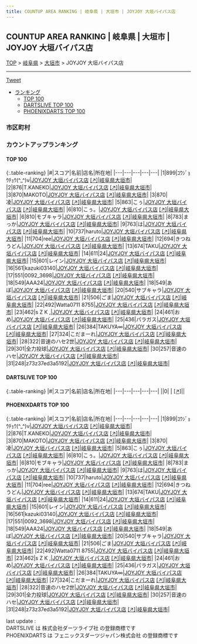 ```yaml
---
title: COUNTUP AREA RANKING | 岐阜県 | 大垣市 | JOYJOY 大垣バイパス店
---
```

## COUNTUP AREA RANKING | 岐阜県 | 大垣市 | JOYJOY 大垣バイパス店

[TOP](/darts/rank/) > [岐阜県](/darts/rank/岐阜県/) > [大垣市](/darts/rank/岐阜県/大垣市/) > JOYJOY 大垣バイパス店

___

<a href="https://twitter.com/share?ref_src=twsrc%5Etfw" data-text="COUNTUP AREA RANKING | 岐阜県大垣市JOYJOY 大垣バイパス店" class="twitter-share-button" data-hashtags="DARTSLIVE,PHOENIXDARTS,darts,ダーツ" data-show-count="false">Tweet</a>

* [ランキング](#カウントアップランキング)
    * [TOP 100](#top-100)
    * [DARTSLIVE TOP 100](#dartslive-top-100)
    * [PHOENIXDARTS TOP 100](#phoenixdarts-top-100)

### 市区町村

<ul>

</ul>

### カウントアップランキング

#### TOP 100



{:.table-ranking}
|#|スコア|名前|店名|所在地|
|---|---|---|---|---|
|1|899|<span class="rank-name-pd">ｺｳｼﾞｮｳﾁｮｳ(^_^)v</span>|<a href="/darts/rank/shops/76815.html">JOYJOY 大垣バイパス店</a> <a href="https://vs.phoenixdarts.com/jp/shop/shopDetailInfo/s_76815?s_seq=76815">[↗]</a>|<a href="/darts/rank/岐阜県/大垣市">岐阜県大垣市</a>|
|2|876|<span class="rank-name-pd">T.KANEKO</span>|<a href="/darts/rank/shops/76815.html">JOYJOY 大垣バイパス店</a> <a href="https://vs.phoenixdarts.com/jp/shop/shopDetailInfo/s_76815?s_seq=76815">[↗]</a>|<a href="/darts/rank/岐阜県/大垣市">岐阜県大垣市</a>|
|3|870|<span class="rank-name-pd">MAKOTO</span>|<a href="/darts/rank/shops/76815.html">JOYJOY 大垣バイパス店</a> <a href="https://vs.phoenixdarts.com/jp/shop/shopDetailInfo/s_76815?s_seq=76815">[↗]</a>|<a href="/darts/rank/岐阜県/大垣市">岐阜県大垣市</a>|
|3|870|<span class="rank-name-pd">凌</span>|<a href="/darts/rank/shops/76815.html">JOYJOY 大垣バイパス店</a> <a href="https://vs.phoenixdarts.com/jp/shop/shopDetailInfo/s_76815?s_seq=76815">[↗]</a>|<a href="/darts/rank/岐阜県/大垣市">岐阜県大垣市</a>|
|5|863|<span class="rank-name-pd">こぅ</span>|<a href="/darts/rank/shops/76815.html">JOYJOY 大垣バイパス店</a> <a href="https://vs.phoenixdarts.com/jp/shop/shopDetailInfo/s_76815?s_seq=76815">[↗]</a>|<a href="/darts/rank/岐阜県/大垣市">岐阜県大垣市</a>|
|6|810|<span class="rank-name-pd">こぅ。</span>|<a href="/darts/rank/shops/76815.html">JOYJOY 大垣バイパス店</a> <a href="https://vs.phoenixdarts.com/jp/shop/shopDetailInfo/s_76815?s_seq=76815">[↗]</a>|<a href="/darts/rank/岐阜県/大垣市">岐阜県大垣市</a>|
|6|810|<span class="rank-name-pd">モブキャラ</span>|<a href="/darts/rank/shops/76815.html">JOYJOY 大垣バイパス店</a> <a href="https://vs.phoenixdarts.com/jp/shop/shopDetailInfo/s_76815?s_seq=76815">[↗]</a>|<a href="/darts/rank/岐阜県/大垣市">岐阜県大垣市</a>|
|8|783|<span class="rank-name-pd">まっか</span>|<a href="/darts/rank/shops/76815.html">JOYJOY 大垣バイパス店</a> <a href="https://vs.phoenixdarts.com/jp/shop/shopDetailInfo/s_76815?s_seq=76815">[↗]</a>|<a href="/darts/rank/岐阜県/大垣市">岐阜県大垣市</a>|
|9|763|<span class="rank-name-pd">は</span>|<a href="/darts/rank/shops/76815.html">JOYJOY 大垣バイパス店</a> <a href="https://vs.phoenixdarts.com/jp/shop/shopDetailInfo/s_76815?s_seq=76815">[↗]</a>|<a href="/darts/rank/岐阜県/大垣市">岐阜県大垣市</a>|
|10|737|<span class="rank-name-pd">haruto</span>|<a href="/darts/rank/shops/76815.html">JOYJOY 大垣バイパス店</a> <a href="https://vs.phoenixdarts.com/jp/shop/shopDetailInfo/s_76815?s_seq=76815">[↗]</a>|<a href="/darts/rank/岐阜県/大垣市">岐阜県大垣市</a>|
|11|704|<span class="rank-name-pd">ree</span>|<a href="/darts/rank/shops/76815.html">JOYJOY 大垣バイパス店</a> <a href="https://vs.phoenixdarts.com/jp/shop/shopDetailInfo/s_76815?s_seq=76815">[↗]</a>|<a href="/darts/rank/岐阜県/大垣市">岐阜県大垣市</a>|
|12|694|<span class="rank-name-pd">きつねうどん</span>|<a href="/darts/rank/shops/76815.html">JOYJOY 大垣バイパス店</a> <a href="https://vs.phoenixdarts.com/jp/shop/shopDetailInfo/s_76815?s_seq=76815">[↗]</a>|<a href="/darts/rank/岐阜県/大垣市">岐阜県大垣市</a>|
|13|674|<span class="rank-name-pd">TAKU</span>|<a href="/darts/rank/shops/76815.html">JOYJOY 大垣バイパス店</a> <a href="https://vs.phoenixdarts.com/jp/shop/shopDetailInfo/s_76815?s_seq=76815">[↗]</a>|<a href="/darts/rank/岐阜県/大垣市">岐阜県大垣市</a>|
|14|611|<span class="rank-name-pd">24</span>|<a href="/darts/rank/shops/76815.html">JOYJOY 大垣バイパス店</a> <a href="https://vs.phoenixdarts.com/jp/shop/shopDetailInfo/s_76815?s_seq=76815">[↗]</a>|<a href="/darts/rank/岐阜県/大垣市">岐阜県大垣市</a>|
|15|601|<span class="rank-name-pd">レイン</span>|<a href="/darts/rank/shops/76815.html">JOYJOY 大垣バイパス店</a> <a href="https://vs.phoenixdarts.com/jp/shop/shopDetailInfo/s_76815?s_seq=76815">[↗]</a>|<a href="/darts/rank/岐阜県/大垣市">岐阜県大垣市</a>|
|16|561|<span class="rank-name-pd">kazuki03140</span>|<a href="/darts/rank/shops/76815.html">JOYJOY 大垣バイパス店</a> <a href="https://vs.phoenixdarts.com/jp/shop/shopDetailInfo/s_76815?s_seq=76815">[↗]</a>|<a href="/darts/rank/岐阜県/大垣市">岐阜県大垣市</a>|
|17|551|<span class="rank-name-pd">0092_3698</span>|<a href="/darts/rank/shops/76815.html">JOYJOY 大垣バイパス店</a> <a href="https://vs.phoenixdarts.com/jp/shop/shopDetailInfo/s_76815?s_seq=76815">[↗]</a>|<a href="/darts/rank/岐阜県/大垣市">岐阜県大垣市</a>|
|18|549|<span class="rank-name-pd">AAA24</span>|<a href="/darts/rank/shops/76815.html">JOYJOY 大垣バイパス店</a> <a href="https://vs.phoenixdarts.com/jp/shop/shopDetailInfo/s_76815?s_seq=76815">[↗]</a>|<a href="/darts/rank/岐阜県/大垣市">岐阜県大垣市</a>|
|18|549|<span class="rank-name-pd">あぼ</span>|<a href="/darts/rank/shops/76815.html">JOYJOY 大垣バイパス店</a> <a href="https://vs.phoenixdarts.com/jp/shop/shopDetailInfo/s_76815?s_seq=76815">[↗]</a>|<a href="/darts/rank/岐阜県/大垣市">岐阜県大垣市</a>|
|20|540|<span class="rank-name-pd">サブキャラ</span>|<a href="/darts/rank/shops/76815.html">JOYJOY 大垣バイパス店</a> <a href="https://vs.phoenixdarts.com/jp/shop/shopDetailInfo/s_76815?s_seq=76815">[↗]</a>|<a href="/darts/rank/岐阜県/大垣市">岐阜県大垣市</a>|
|21|506|<span class="rank-name-pd">ごま</span>|<a href="/darts/rank/shops/76815.html">JOYJOY 大垣バイパス店</a> <a href="https://vs.phoenixdarts.com/jp/shop/shopDetailInfo/s_76815?s_seq=76815">[↗]</a>|<a href="/darts/rank/岐阜県/大垣市">岐阜県大垣市</a>|
|22|492|<span class="rank-name-pd">Watta0711 8755</span>|<a href="/darts/rank/shops/76815.html">JOYJOY 大垣バイパス店</a> <a href="https://vs.phoenixdarts.com/jp/shop/shopDetailInfo/s_76815?s_seq=76815">[↗]</a>|<a href="/darts/rank/岐阜県/大垣市">岐阜県大垣市</a>|
|23|462|<span class="rank-name-pd">s Z K ,</span>|<a href="/darts/rank/shops/76815.html">JOYJOY 大垣バイパス店</a> <a href="https://vs.phoenixdarts.com/jp/shop/shopDetailInfo/s_76815?s_seq=76815">[↗]</a>|<a href="/darts/rank/岐阜県/大垣市">岐阜県大垣市</a>|
|24|461|<span class="rank-name-pd">おめ</span>|<a href="/darts/rank/shops/76815.html">JOYJOY 大垣バイパス店</a> <a href="https://vs.phoenixdarts.com/jp/shop/shopDetailInfo/s_76815?s_seq=76815">[↗]</a>|<a href="/darts/rank/岐阜県/大垣市">岐阜県大垣市</a>|
|25|436|<span class="rank-name-pd">パラガス</span>|<a href="/darts/rank/shops/76815.html">JOYJOY 大垣バイパス店</a> <a href="https://vs.phoenixdarts.com/jp/shop/shopDetailInfo/s_76815?s_seq=76815">[↗]</a>|<a href="/darts/rank/岐阜県/大垣市">岐阜県大垣市</a>|
|26|384|<span class="rank-name-pd">TAKUYA∞</span>|<a href="/darts/rank/shops/76815.html">JOYJOY 大垣バイパス店</a> <a href="https://vs.phoenixdarts.com/jp/shop/shopDetailInfo/s_76815?s_seq=76815">[↗]</a>|<a href="/darts/rank/岐阜県/大垣市">岐阜県大垣市</a>|
|27|324|<span class="rank-name-pd">こだまーれ</span>|<a href="/darts/rank/shops/76815.html">JOYJOY 大垣バイパス店</a> <a href="https://vs.phoenixdarts.com/jp/shop/shopDetailInfo/s_76815?s_seq=76815">[↗]</a>|<a href="/darts/rank/岐阜県/大垣市">岐阜県大垣市</a>|
|28|322|<span class="rank-name-pd">音速のハセ2世</span>|<a href="/darts/rank/shops/76815.html">JOYJOY 大垣バイパス店</a> <a href="https://vs.phoenixdarts.com/jp/shop/shopDetailInfo/s_76815?s_seq=76815">[↗]</a>|<a href="/darts/rank/岐阜県/大垣市">岐阜県大垣市</a>|
|29|301|<span class="rank-name-pd">全力投球</span>|<a href="/darts/rank/shops/76815.html">JOYJOY 大垣バイパス店</a> <a href="https://vs.phoenixdarts.com/jp/shop/shopDetailInfo/s_76815?s_seq=76815">[↗]</a>|<a href="/darts/rank/岐阜県/大垣市">岐阜県大垣市</a>|
|30|257|<span class="rank-name-pd">音速のハセ</span>|<a href="/darts/rank/shops/76815.html">JOYJOY 大垣バイパス店</a> <a href="https://vs.phoenixdarts.com/jp/shop/shopDetailInfo/s_76815?s_seq=76815">[↗]</a>|<a href="/darts/rank/岐阜県/大垣市">岐阜県大垣市</a>|
|31|248|<span class="rank-name-pd">z73z37ed3a5192</span>|<a href="/darts/rank/shops/76815.html">JOYJOY 大垣バイパス店</a> <a href="https://vs.phoenixdarts.com/jp/shop/shopDetailInfo/s_76815?s_seq=76815">[↗]</a>|<a href="/darts/rank/岐阜県/大垣市">岐阜県大垣市</a>|


#### DARTSLIVE TOP 100



{:.table-ranking}
|#|スコア|名前|店名|所在地|
|---|---|---|---|---|
||0|<span class="rank-name-dl"> </span>|<a href="/darts/rank/shops/.html"></a> <a href="">[↗]</a>|<a href="/darts/rank//"></a>|


#### PHOENIXDARTS TOP 100



{:.table-ranking}
|#|スコア|名前|店名|所在地|
|---|---|---|---|---|
|1|899|<span class="rank-name-pd">ｺｳｼﾞｮｳﾁｮｳ(^_^)v</span>|<a href="/darts/rank/shops/76815.html">JOYJOY 大垣バイパス店</a> <a href="https://vs.phoenixdarts.com/jp/shop/shopDetailInfo/s_76815?s_seq=76815">[↗]</a>|<a href="/darts/rank/岐阜県/大垣市">岐阜県大垣市</a>|
|2|876|<span class="rank-name-pd">T.KANEKO</span>|<a href="/darts/rank/shops/76815.html">JOYJOY 大垣バイパス店</a> <a href="https://vs.phoenixdarts.com/jp/shop/shopDetailInfo/s_76815?s_seq=76815">[↗]</a>|<a href="/darts/rank/岐阜県/大垣市">岐阜県大垣市</a>|
|3|870|<span class="rank-name-pd">MAKOTO</span>|<a href="/darts/rank/shops/76815.html">JOYJOY 大垣バイパス店</a> <a href="https://vs.phoenixdarts.com/jp/shop/shopDetailInfo/s_76815?s_seq=76815">[↗]</a>|<a href="/darts/rank/岐阜県/大垣市">岐阜県大垣市</a>|
|3|870|<span class="rank-name-pd">凌</span>|<a href="/darts/rank/shops/76815.html">JOYJOY 大垣バイパス店</a> <a href="https://vs.phoenixdarts.com/jp/shop/shopDetailInfo/s_76815?s_seq=76815">[↗]</a>|<a href="/darts/rank/岐阜県/大垣市">岐阜県大垣市</a>|
|5|863|<span class="rank-name-pd">こぅ</span>|<a href="/darts/rank/shops/76815.html">JOYJOY 大垣バイパス店</a> <a href="https://vs.phoenixdarts.com/jp/shop/shopDetailInfo/s_76815?s_seq=76815">[↗]</a>|<a href="/darts/rank/岐阜県/大垣市">岐阜県大垣市</a>|
|6|810|<span class="rank-name-pd">こぅ。</span>|<a href="/darts/rank/shops/76815.html">JOYJOY 大垣バイパス店</a> <a href="https://vs.phoenixdarts.com/jp/shop/shopDetailInfo/s_76815?s_seq=76815">[↗]</a>|<a href="/darts/rank/岐阜県/大垣市">岐阜県大垣市</a>|
|6|810|<span class="rank-name-pd">モブキャラ</span>|<a href="/darts/rank/shops/76815.html">JOYJOY 大垣バイパス店</a> <a href="https://vs.phoenixdarts.com/jp/shop/shopDetailInfo/s_76815?s_seq=76815">[↗]</a>|<a href="/darts/rank/岐阜県/大垣市">岐阜県大垣市</a>|
|8|783|<span class="rank-name-pd">まっか</span>|<a href="/darts/rank/shops/76815.html">JOYJOY 大垣バイパス店</a> <a href="https://vs.phoenixdarts.com/jp/shop/shopDetailInfo/s_76815?s_seq=76815">[↗]</a>|<a href="/darts/rank/岐阜県/大垣市">岐阜県大垣市</a>|
|9|763|<span class="rank-name-pd">は</span>|<a href="/darts/rank/shops/76815.html">JOYJOY 大垣バイパス店</a> <a href="https://vs.phoenixdarts.com/jp/shop/shopDetailInfo/s_76815?s_seq=76815">[↗]</a>|<a href="/darts/rank/岐阜県/大垣市">岐阜県大垣市</a>|
|10|737|<span class="rank-name-pd">haruto</span>|<a href="/darts/rank/shops/76815.html">JOYJOY 大垣バイパス店</a> <a href="https://vs.phoenixdarts.com/jp/shop/shopDetailInfo/s_76815?s_seq=76815">[↗]</a>|<a href="/darts/rank/岐阜県/大垣市">岐阜県大垣市</a>|
|11|704|<span class="rank-name-pd">ree</span>|<a href="/darts/rank/shops/76815.html">JOYJOY 大垣バイパス店</a> <a href="https://vs.phoenixdarts.com/jp/shop/shopDetailInfo/s_76815?s_seq=76815">[↗]</a>|<a href="/darts/rank/岐阜県/大垣市">岐阜県大垣市</a>|
|12|694|<span class="rank-name-pd">きつねうどん</span>|<a href="/darts/rank/shops/76815.html">JOYJOY 大垣バイパス店</a> <a href="https://vs.phoenixdarts.com/jp/shop/shopDetailInfo/s_76815?s_seq=76815">[↗]</a>|<a href="/darts/rank/岐阜県/大垣市">岐阜県大垣市</a>|
|13|674|<span class="rank-name-pd">TAKU</span>|<a href="/darts/rank/shops/76815.html">JOYJOY 大垣バイパス店</a> <a href="https://vs.phoenixdarts.com/jp/shop/shopDetailInfo/s_76815?s_seq=76815">[↗]</a>|<a href="/darts/rank/岐阜県/大垣市">岐阜県大垣市</a>|
|14|611|<span class="rank-name-pd">24</span>|<a href="/darts/rank/shops/76815.html">JOYJOY 大垣バイパス店</a> <a href="https://vs.phoenixdarts.com/jp/shop/shopDetailInfo/s_76815?s_seq=76815">[↗]</a>|<a href="/darts/rank/岐阜県/大垣市">岐阜県大垣市</a>|
|15|601|<span class="rank-name-pd">レイン</span>|<a href="/darts/rank/shops/76815.html">JOYJOY 大垣バイパス店</a> <a href="https://vs.phoenixdarts.com/jp/shop/shopDetailInfo/s_76815?s_seq=76815">[↗]</a>|<a href="/darts/rank/岐阜県/大垣市">岐阜県大垣市</a>|
|16|561|<span class="rank-name-pd">kazuki03140</span>|<a href="/darts/rank/shops/76815.html">JOYJOY 大垣バイパス店</a> <a href="https://vs.phoenixdarts.com/jp/shop/shopDetailInfo/s_76815?s_seq=76815">[↗]</a>|<a href="/darts/rank/岐阜県/大垣市">岐阜県大垣市</a>|
|17|551|<span class="rank-name-pd">0092_3698</span>|<a href="/darts/rank/shops/76815.html">JOYJOY 大垣バイパス店</a> <a href="https://vs.phoenixdarts.com/jp/shop/shopDetailInfo/s_76815?s_seq=76815">[↗]</a>|<a href="/darts/rank/岐阜県/大垣市">岐阜県大垣市</a>|
|18|549|<span class="rank-name-pd">AAA24</span>|<a href="/darts/rank/shops/76815.html">JOYJOY 大垣バイパス店</a> <a href="https://vs.phoenixdarts.com/jp/shop/shopDetailInfo/s_76815?s_seq=76815">[↗]</a>|<a href="/darts/rank/岐阜県/大垣市">岐阜県大垣市</a>|
|18|549|<span class="rank-name-pd">あぼ</span>|<a href="/darts/rank/shops/76815.html">JOYJOY 大垣バイパス店</a> <a href="https://vs.phoenixdarts.com/jp/shop/shopDetailInfo/s_76815?s_seq=76815">[↗]</a>|<a href="/darts/rank/岐阜県/大垣市">岐阜県大垣市</a>|
|20|540|<span class="rank-name-pd">サブキャラ</span>|<a href="/darts/rank/shops/76815.html">JOYJOY 大垣バイパス店</a> <a href="https://vs.phoenixdarts.com/jp/shop/shopDetailInfo/s_76815?s_seq=76815">[↗]</a>|<a href="/darts/rank/岐阜県/大垣市">岐阜県大垣市</a>|
|21|506|<span class="rank-name-pd">ごま</span>|<a href="/darts/rank/shops/76815.html">JOYJOY 大垣バイパス店</a> <a href="https://vs.phoenixdarts.com/jp/shop/shopDetailInfo/s_76815?s_seq=76815">[↗]</a>|<a href="/darts/rank/岐阜県/大垣市">岐阜県大垣市</a>|
|22|492|<span class="rank-name-pd">Watta0711 8755</span>|<a href="/darts/rank/shops/76815.html">JOYJOY 大垣バイパス店</a> <a href="https://vs.phoenixdarts.com/jp/shop/shopDetailInfo/s_76815?s_seq=76815">[↗]</a>|<a href="/darts/rank/岐阜県/大垣市">岐阜県大垣市</a>|
|23|462|<span class="rank-name-pd">s Z K ,</span>|<a href="/darts/rank/shops/76815.html">JOYJOY 大垣バイパス店</a> <a href="https://vs.phoenixdarts.com/jp/shop/shopDetailInfo/s_76815?s_seq=76815">[↗]</a>|<a href="/darts/rank/岐阜県/大垣市">岐阜県大垣市</a>|
|24|461|<span class="rank-name-pd">おめ</span>|<a href="/darts/rank/shops/76815.html">JOYJOY 大垣バイパス店</a> <a href="https://vs.phoenixdarts.com/jp/shop/shopDetailInfo/s_76815?s_seq=76815">[↗]</a>|<a href="/darts/rank/岐阜県/大垣市">岐阜県大垣市</a>|
|25|436|<span class="rank-name-pd">パラガス</span>|<a href="/darts/rank/shops/76815.html">JOYJOY 大垣バイパス店</a> <a href="https://vs.phoenixdarts.com/jp/shop/shopDetailInfo/s_76815?s_seq=76815">[↗]</a>|<a href="/darts/rank/岐阜県/大垣市">岐阜県大垣市</a>|
|26|384|<span class="rank-name-pd">TAKUYA∞</span>|<a href="/darts/rank/shops/76815.html">JOYJOY 大垣バイパス店</a> <a href="https://vs.phoenixdarts.com/jp/shop/shopDetailInfo/s_76815?s_seq=76815">[↗]</a>|<a href="/darts/rank/岐阜県/大垣市">岐阜県大垣市</a>|
|27|324|<span class="rank-name-pd">こだまーれ</span>|<a href="/darts/rank/shops/76815.html">JOYJOY 大垣バイパス店</a> <a href="https://vs.phoenixdarts.com/jp/shop/shopDetailInfo/s_76815?s_seq=76815">[↗]</a>|<a href="/darts/rank/岐阜県/大垣市">岐阜県大垣市</a>|
|28|322|<span class="rank-name-pd">音速のハセ2世</span>|<a href="/darts/rank/shops/76815.html">JOYJOY 大垣バイパス店</a> <a href="https://vs.phoenixdarts.com/jp/shop/shopDetailInfo/s_76815?s_seq=76815">[↗]</a>|<a href="/darts/rank/岐阜県/大垣市">岐阜県大垣市</a>|
|29|301|<span class="rank-name-pd">全力投球</span>|<a href="/darts/rank/shops/76815.html">JOYJOY 大垣バイパス店</a> <a href="https://vs.phoenixdarts.com/jp/shop/shopDetailInfo/s_76815?s_seq=76815">[↗]</a>|<a href="/darts/rank/岐阜県/大垣市">岐阜県大垣市</a>|
|30|257|<span class="rank-name-pd">音速のハセ</span>|<a href="/darts/rank/shops/76815.html">JOYJOY 大垣バイパス店</a> <a href="https://vs.phoenixdarts.com/jp/shop/shopDetailInfo/s_76815?s_seq=76815">[↗]</a>|<a href="/darts/rank/岐阜県/大垣市">岐阜県大垣市</a>|
|31|248|<span class="rank-name-pd">z73z37ed3a5192</span>|<a href="/darts/rank/shops/76815.html">JOYJOY 大垣バイパス店</a> <a href="https://vs.phoenixdarts.com/jp/shop/shopDetailInfo/s_76815?s_seq=76815">[↗]</a>|<a href="/darts/rank/岐阜県/大垣市">岐阜県大垣市</a>|


<div class="footer border-top border-gray-light mt-5 pt-3 text-right text-gray">
    last update : <span style="font-weight: italic" id="foot_last_modified"></span><br />
    DARTSLIVE は 株式会社ダーツライブ社 の登録商標です<br />
    PHOENIXDARTS は フェニックスダーツジャパン株式会社 の登録商標です<br />
</div>

<script src="https://cdnjs.cloudflare.com/ajax/libs/jquery.tablesorter/2.31.3/js/jquery.tablesorter.min.js" integrity="sha512-qzgd5cYSZcosqpzpn7zF2ZId8f/8CHmFKZ8j7mU4OUXTNRd5g+ZHBPsgKEwoqxCtdQvExE5LprwwPAgoicguNg==" crossorigin="anonymous" referrerpolicy="no-referrer"></script>
<link rel="stylesheet" href="https://cdnjs.cloudflare.com/ajax/libs/jquery.tablesorter/2.31.3/css/theme.default.min.css" integrity="sha512-wghhOJkjQX0Lh3NSWvNKeZ0ZpNn+SPVXX1Qyc9OCaogADktxrBiBdKGDoqVUOyhStvMBmJQ8ZdMHiR3wuEq8+w==" crossorigin="anonymous" referrerpolicy="no-referrer" />
<script>
$(function() {
    $(".table-ranking").tablesorter({sortList:[[0, 0]]});
    $("#foot_last_modified").text(formatDate(new Date(document.lastModified), 'yyyy-MM-dd HH:mm:ss'));
});
</script>

<script async src="https://platform.twitter.com/widgets.js" charset="utf-8"></script>